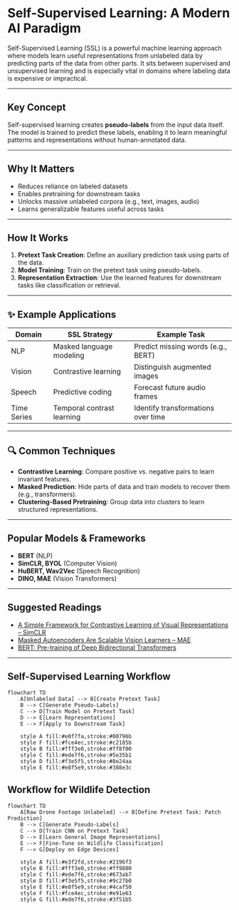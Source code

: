 # Self-Supervised Learning: A Modern AI Paradigm

Self-Supervised Learning (SSL) is a powerful machine learning approach where models learn useful representations from unlabeled data by predicting parts of the data from other parts. It sits between supervised and unsupervised learning and is especially vital in domains where labeling data is expensive or impractical.

---

##  Key Concept

Self-supervised learning creates **pseudo-labels** from the input data itself. The model is trained to predict these labels, enabling it to learn meaningful patterns and representations without human-annotated data.

---

##  Why It Matters

- Reduces reliance on labeled datasets  
- Enables pretraining for downstream tasks  
- Unlocks massive unlabeled corpora (e.g., text, images, audio)  
- Learns generalizable features useful across tasks

---

##  How It Works

1. **Pretext Task Creation**: Define an auxiliary prediction task using parts of the data.
2. **Model Training**: Train on the pretext task using pseudo-labels.
3. **Representation Extraction**: Use the learned features for downstream tasks like classification or retrieval.

---

## ✨ Example Applications

| Domain     | SSL Strategy               | Example Task                      |
|------------|----------------------------|-----------------------------------|
| NLP        | Masked language modeling   | Predict missing words (e.g., BERT)|
| Vision     | Contrastive learning       | Distinguish augmented images      |
| Speech     | Predictive coding          | Forecast future audio frames      |
| Time Series| Temporal contrast learning | Identify transformations over time|

---

## 🔍 Common Techniques

- **Contrastive Learning**: Compare positive vs. negative pairs to learn invariant features.
- **Masked Prediction**: Hide parts of data and train models to recover them (e.g., transformers).
- **Clustering-Based Pretraining**: Group data into clusters to learn structured representations.

---

##  Popular Models & Frameworks

- **BERT** (NLP)  
- **SimCLR, BYOL** (Computer Vision)  
- **HuBERT, Wav2Vec** (Speech Recognition)  
- **DINO, MAE** (Vision Transformers)

---

##  Suggested Readings

- [A Simple Framework for Contrastive Learning of Visual Representations – SimCLR](https://arxiv.org/abs/2002.05709)  
- [Masked Autoencoders Are Scalable Vision Learners – MAE](https://arxiv.org/abs/2111.06377)  
- [BERT: Pre-training of Deep Bidirectional Transformers](https://arxiv.org/abs/1810.04805)

---


## Self-Supervised Learning Workflow

```mermaid
flowchart TD
    A[Unlabeled Data] --> B[Create Pretext Task]
    B --> C[Generate Pseudo-Labels]
    C --> D[Train Model on Pretext Task]
    D --> E[Learn Representations]
    E --> F[Apply to Downstream Task]
    
    style A fill:#e0f7fa,stroke:#00796b
    style F fill:#fce4ec,stroke:#c2185b
    style B fill:#fff3e0,stroke:#ff8f00
    style C fill:#ede7f6,stroke:#5e35b1
    style D fill:#f3e5f5,stroke:#8e24aa
    style E fill:#e8f5e9,stroke:#388e3c
```

## Workflow for Wildlife Detection


```mermaid
flowchart TD
    A[Raw Drone Footage Unlabeled] --> B[Define Pretext Task: Patch Prediction]
    B --> C[Generate Pseudo-Labels]
    C --> D[Train CNN on Pretext Task]
    D --> E[Learn General Image Representations]
    E --> F[Fine-Tune on Wildlife Classification]
    F --> G[Deploy on Edge Devices]
    
    style A fill:#e3f2fd,stroke:#2196f3
    style B fill:#fff3e0,stroke:#ff9800
    style C fill:#ede7f6,stroke:#673ab7
    style D fill:#f3e5f5,stroke:#9c27b0
    style E fill:#e8f5e9,stroke:#4caf50
    style F fill:#fce4ec,stroke:#e91e63
    style G fill:#ede7f6,stroke:#3f51b5

```

